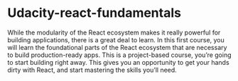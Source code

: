 # Udacity-react-fundamentals
While the modularity of the React ecosystem makes it really powerful for building applications, there is a great deal to learn. In this first course, you will learn the foundational parts of the React ecosystem that are necessary to build production-ready apps. This is a project-based course, you’re going to start building right away. This gives you an opportunity to get your hands dirty with React, and start mastering the skills you’ll need.
